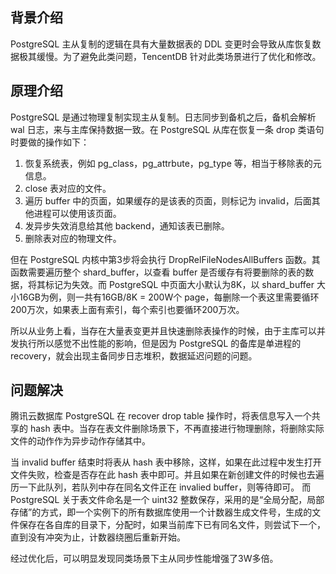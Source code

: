 ## 背景介绍
PostgreSQL 主从复制的逻辑在具有大量数据表的 DDL 变更时会导致从库恢复数据极其缓慢。为了避免此类问题，TencentDB 针对此类场景进行了优化和修改。

## 原理介绍
PostgreSQL 是通过物理复制实现主从复制。日志同步到备机之后，备机会解析 wal 日志，来与主库保持数据一致。在 PostgreSQL 从库在恢复一条 drop 类语句时要做的操作如下：

1. 恢复系统表，例如 pg_class，pg_attrbute，pg_type 等，相当于移除表的元信息。
2. close 表对应的文件。
3. 遍历 buffer 中的页面，如果缓存的是该表的页面，则标记为 invalid，后面其他进程可以使用该页面。
4. 发异步失效消息给其他 backend，通知该表已删除。
5. 删除表对应的物理文件。

但在 PostgreSQL 内核中第3步将会执行 DropRelFileNodesAllBuffers 函数。其函数需要遍历整个 shard_buffer，以查看 buffer 是否缓存有将要删除的表的数据，将其标记为失效。而 PostgreSQL 中页面大小默认为8K，以 shard_buffer 大小16GB为例，则一共有16GB/8K = 200W个 page，每删除一个表这里需要循环200万次，如果表上面有索引，每个索引也要循环200万次。

所以从业务上看，当存在大量表变更并且快速删除表操作的时候，由于主库可以并发执行所以感觉不出性能的影响，但是因为 PostgreSQL 的备库是单进程的 recovery，就会出现主备同步日志堆积，数据延迟问题的问题。

## 问题解决
腾讯云数据库 PostgreSQL 在 recover drop table 操作时，将表信息写入一个共享的 hash 表中。当存在表文件删除场景下，不再直接进行物理删除，将删除实际文件的动作作为异步动作存储其中。

当 invalid buffer 结束时将表从 hash 表中移除，这样，如果在此过程中发生打开文件失败，检查是否存在此 hash 表中即可。并且如果在新创建文件的时候也去遍历一下此队列，若队列中存在同名文件正在 invalied buffer，则等待即可。
而 PostgreSQL 关于表文件命名是一个 uint32 整数保存，采用的是“全局分配，局部存储”的方式，即一个实例下的所有数据库使用一个计数器生成文件号，生成的文件保存在各自库的目录下，分配时，如果当前库下已有同名文件，则尝试下一个，直到没有冲突为止，计数器绕圈后重新开始。

经过优化后，可以明显发现同类场景下主从同步性能增强了3W多倍。

